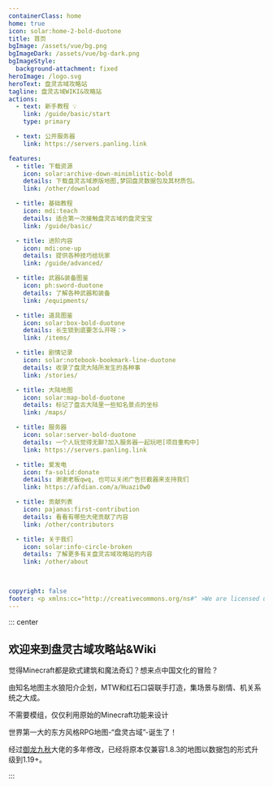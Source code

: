 ```yaml
---
containerClass: home
home: true
icon: solar:home-2-bold-duotone
title: 首页
bgImage: /assets/vue/bg.png
bgImageDark: /assets/vue/bg-dark.png
bgImageStyle:
  background-attachment: fixed
heroImage: /logo.svg
heroText: 盘灵古域攻略站
tagline: 盘灵古域WIKI&攻略站
actions:
  - text: 新手教程 💡
    link: /guide/basic/start
    type: primary

  - text: 公开服务器
    link: https://servers.panling.link

features:
  - title: 下载资源
    icon: solar:archive-down-minimlistic-bold
    details: 下载盘灵古域原版地图,梦回盘灵数据包及其材质包。
    link: /other/download

  - title: 基础教程
    icon: mdi:teach
    details: 适合第一次接触盘灵古域的盘灵宝宝
    link: /guide/basic/

  - title: 进阶内容
    icon: mdi:one-up
    details: 提供各种技巧给玩家
    link: /guide/advanced/

  - title: 武器&装备图鉴
    icon: ph:sword-duotone
    details: 了解各种武器和装备
    link: /equipments/

  - title: 道具图鉴
    icon: solar:box-bold-duotone
    details: 长生锁到底要怎么开呀：>
    link: /items/

  - title: 剧情记录
    icon: solar:notebook-bookmark-line-duotone
    details: 收录了盘灵大陆所发生的各种事
    link: /stories/

  - title: 大陆地图
    icon: solar:map-bold-duotone
    details: 标记了盘古大陆里一些知名景点的坐标
    link: /maps/

  - title: 服务器
    icon: solar:server-bold-duotone
    details: 一个人玩觉得无聊?加入服务器一起玩吧[项目重构中]
    link: https://servers.panling.link

  - title: 爱发电
    icon: fa-solid:donate
    details: 谢谢老板qwq, 也可以关闭广告拦截器来支持我们
    link: https://afdian.com/a/Huazi0w0

  - title: 贡献列表
    icon: pajamas:first-contribution
    details: 看看有哪些大佬贡献了内容
    link: /other/contributors

  - title: 关于我们
    icon: solar:info-circle-broken
    details: 了解更多有关盘灵古域攻略站的内容
    link: /other/about


  
copyright: false
footer: <p xmlns:cc="http://creativecommons.org/ns#" >We are licensed under <a href="http://creativecommons.org/licenses/by/4.0/?ref=chooser-v1" target="_blank" rel="license noopener noreferrer" style="display:inline-block;">CC BY 4.0<img style="height:22px!important;margin-left:3px;vertical-align:text-bottom;" src="https://mirrors.creativecommons.org/presskit/icons/cc.svg?ref=chooser-v1"><img style="height:22px!important;margin-left:3px;vertical-align:text-bottom;" src="https://mirrors.creativecommons.org/presskit/icons/by.svg?ref=chooser-v1"></a></p><br />网站所涉及的公司名称、商标、产品等均为其各自所有者的资产，仅供识别。涉及游戏内的剧情文本为MayorTW & 紅石口袋所有。<br />"Minecraft"以及"我的世界"为美国微软公司的商标 本站与微软公司没有从属关系。| © 2015 - 2025 3ON EM | <a href="https://icp.gov.moe/?keyword=20240969" target="_blank">萌ICP备20240969号</a>
---
```


::: center

## 欢迎来到盘灵古域攻略站&Wiki

觉得Minecraft都是欧式建筑和魔法奇幻？想来点中国文化的冒险？

由知名地图主水狼阳介企划，MTW和红石口袋联手打造，集场景与剧情、机关系统之大成。 

不需要模组，仅仅利用原始的Minecraft功能来设计 

世界第一大的东方风格RPG地图-“盘灵古域”-诞生了！

<BiliBili bvid="BV1uW41177Lh" />

经过[御龙九秋](https://search.mcbbs.net/home.php?mod=space&uid=2592696)大佬的多年修改，已经将原本仅兼容1.8.3的地图以数据包的形式升级到1.19+。

:::

 
